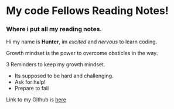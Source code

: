 # **My code Fellows Reading Notes!**
### Where i put all my reading notes. 

Hi my name is **Hunter**, im *excited* and *nervous* to learn coding.

Growth mindset is the power to overcome obsticles in the way.

3 Reminders to keep my growth mindset.

- Its supposed to be hard and challenging.
- Ask for help!
- Prepare to fail

Link to my Github is [here](https://github.com/hmfehr)

